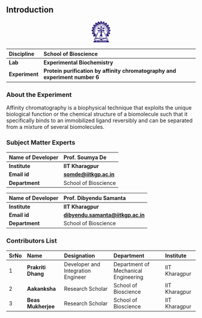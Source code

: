 ## Introduction


<div align="center">
<img src="experiment/images/iitkgp.png" width="10%">
</div>

<b>Discipline | <b>School of Bioscience
:--|:--|
<b> Lab | <b> Experimental Biochemistry
<b> Experiment|     <b> Protein purification by affinity chromatography and experiment number 6

### About the Experiment 

Affinity chromatography is a biophysical technique that exploits the unique biological function or the chemical structure of a biomolecule such that it specifically binds to an immobilized ligand reversibly and can be separated from a mixture of several biomolecules. 


### Subject Matter Experts

<b>Name of Developer | <b> Prof. Soumya De 
:--|:--|
<b> Institute | <b>  IIT Kharagpur
<b> Email id|     <b>  somde@iitkgp.ac.in
<b> Department |  School of Bioscience

<b>Name of Developer | <b>  Prof. Dibyendu Samanta 
:--|:--|
<b> Institute | <b>  IIT Kharagpur
<b> Email id|     <b>  dibyendu.samanta@iitkgp.ac.in
<b> Department |  School of Bioscience

### Contributors List

SrNo | Name | Designation | Department| Institute| 
:--|:--|:--|:--|:--|
1 | **Prakriti Dhang** | Developer and Integration Engineer | Department of Mechanical Engineering | IIT Kharagpur |
2 | **Aakanksha** | Research Scholar | School of Bioscience | IIT Kharagpur |
3 | **Beas Mukherjee** | Research Scholar | School of Bioscience | IIT Kharagpur |